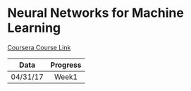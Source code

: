 Neural Networks for Machine Learning
===

[Coursera Course Link](https://www.coursera.org/learn/neural-networks/home/welcome)

|Data       | Progress   |
|-----------|:----------:|
|04/31/17   | Week1      |
